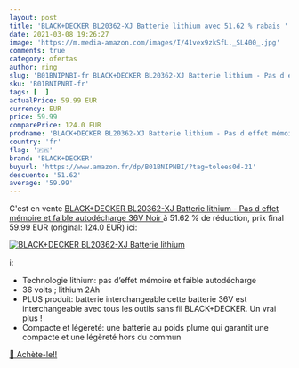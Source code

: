 ```yaml
---
layout: post
title: 'BLACK+DECKER BL20362-XJ Batterie lithium avec 51.62 % rabais '
date: 2021-03-08 19:26:27
image: 'https://m.media-amazon.com/images/I/41vex9zkSfL._SL400_.jpg'
comments: true
category: ofertas
author: ring
slug: 'B01BNIPNBI-fr BLACK+DECKER BL20362-XJ Batterie lithium - Pas d effet...'
sku: 'B01BNIPNBI-fr'
tags: [  ]
actualPrice: 59.99 EUR
currency: EUR
price: 59.99
comparePrice: 124.0 EUR
prodname: 'BLACK+DECKER BL20362-XJ Batterie lithium - Pas d effet mémoire et faible autodécharge  36V  Noir '
country: 'fr'
flag: '🇫🇷'
brand: 'BLACK+DECKER'
buyurl: 'https://www.amazon.fr/dp/B01BNIPNBI/?tag=tolees0d-21'
descuento: '51.62'
average: '59.99'
---
```


C'est en vente [BLACK+DECKER BL20362-XJ Batterie lithium - Pas d effet mémoire et faible autodécharge  36V  Noir ](https://www.amazon.fr/dp/B01BNIPNBI/?tag=tolees0d-21)  à  51.62 % de réduction, prix final  59.99 EUR (original: 124.0 EUR) ici:

[![BLACK+DECKER BL20362-XJ Batterie lithium](https://m.media-amazon.com/images/I/41vex9zkSfL._SL400_.jpg)](https://www.amazon.fr/dp/B01BNIPNBI/?tag=tolees0d-21)

ℹ️:

- Technologie lithium: pas d’effet mémoire et faible autodécharge
- 36 volts ; lithium 2Ah
- PLUS produit: batterie interchangeable cette batterie 36V est interchangeable avec tous les outils sans fil BLACK+DECKER. Un vrai plus !
- Compacte et légèreté: une batterie au poids plume qui garantit une compacte et une légèreté hors du commun

[🛒 Achète-le!!](https://www.amazon.fr/dp/B01BNIPNBI/?tag=tolees0d-21)
